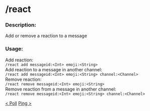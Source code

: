 # /react

### Description:

Add or remove a reaction to a message<br>

### Usage:

Add reaction:<br>
`/react add messageid:<Int> emoji:<String>`<br>
Add reaction to a message in another channel:<br>
`/react add messageid:<Int> emoji:<String> channel:<Channel>`<br>
Remove reaction:<br>
`/react remove messageid:<Int> emoji:<String>`<br>
Remove reaction from a message in another channel:<br>
`/react remove messageid:<Int> emoji:<String> channel:<Channel>`<br>

<a class="button prev" href="./#/commands/basiccommands/poll" role="button">< Poll</a>
<a class="button next" href="./#/commands/utilitycommands/ping" role="button">Ping ></a>
